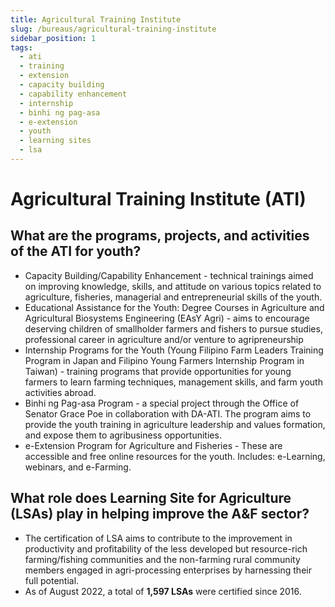 ```yaml
---
title: Agricultural Training Institute
slug: /bureaus/agricultural-training-institute
sidebar_position: 1
tags:
  - ati
  - training
  - extension
  - capacity building
  - capability enhancement
  - internship
  - binhi ng pag-asa
  - e-extension
  - youth
  - learning sites
  - lsa
---
```


# Agricultural Training Institute (ATI)

## What are the programs, projects, and activities of the ATI for youth?

- Capacity Building/Capability Enhancement - technical trainings aimed on improving knowledge, skills, and attitude on various topics related to agriculture, fisheries, managerial and entrepreneurial skills of the youth.
- Educational Assistance for the Youth: Degree Courses in Agriculture and Agricultural Biosystems Engineering (EAsY Agri) - aims to encourage deserving children of smallholder farmers and fishers to pursue studies, professional career in agriculture and/or venture to agripreneurship
- Internship Programs for the Youth (Young Filipino Farm Leaders Training Program in Japan and Filipino Young Farmers Internship Program in Taiwan) - training programs that provide opportunities for young farmers to learn farming techniques, management skills, and farm youth activities abroad.
- Binhi ng Pag-asa Program - a special project through the Office of Senator Grace Poe in collaboration with DA-ATI. The program aims to provide the youth training in agriculture leadership and values formation, and expose them to agribusiness opportunities.
- e-Extension Program for Agriculture and Fisheries - These are accessible and free online resources for the youth. Includes: e-Learning, webinars, and e-Farming.

## What role does Learning Site for Agriculture (LSAs) play in helping improve the A&F sector?

- The certification of LSA aims to contribute to the improvement in productivity and profitability of the less developed but resource-rich farming/fishing communities and the non-farming rural community members engaged in agri-processing enterprises by harnessing their full potential.
- As of August 2022, a total of __1,597 LSAs__ were certified since 2016. 
